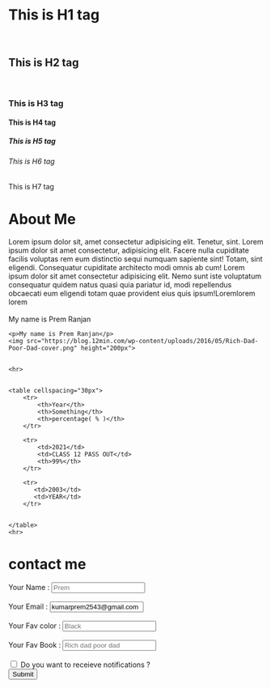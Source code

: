 <!DOCTYPE html>
<html lang="en">
<head>
    <meta charset="UTF-8">
    <meta http-equiv="X-UA-Compatible" content="IE=edge">
    <meta name="viewport" content="width=device-width, initial-scale=1.0">
    <title>Prem Ranjan</title>
</head>
<body>
    <h1>This is H1 tag</h1>
    <br>
    <h2>This is H2 tag</h2>
    <br>
    <h3>This is H3 tag</h3>
    <h4>This is H4 tag</h4>
    <h5>This is H5 tag</h5>
    <h6>This is H6 tag</h6>
    <h7>This is H7 tag</h7>
    <br>
    <h1>About Me</h1>
    <p>Lorem ipsum dolor sit, amet consectetur adipisicing elit. Tenetur, sint.
        Lorem ipsum dolor sit amet consectetur, adipisicing elit. Facere nulla cupiditate facilis voluptas rem eum distinctio sequi numquam sapiente sint! Totam, sint eligendi. Consequatur cupiditate architecto modi omnis ab cum!
        Lorem ipsum dolor sit amet consectetur adipisicing elit. Nemo sunt iste voluptatum consequatur quidem natus quasi quia pariatur id, modi repellendus obcaecati eum eligendi totam quae provident eius quis ipsum!Loremlorem
        lorem
        <br>
        <br>
        My name is Prem Ranjan
    </p>
    
    <p>My name is Prem Ranjan</p>
    <img src="https://blog.12min.com/wp-content/uploads/2016/05/Rich-Dad-Poor-Dad-cover.png" height="200px">


    <hr>


    <table cellspacing="30px">
        <tr>
            <th>Year</th>
            <th>Something</th>
            <th>percentage( % )</th>
        </tr>

        <tr>
            <td>2021</td>
            <td>CLASS 12 PASS OUT</td>
            <th>99%</th>
        </tr>

        <tr>
           <td>2003</td> 
           <td>YEAR</td>
        </tr>


    </table>
    <hr>

<h1>contact me </h1>
    <form action="">
        <label for="">Your Name :</label>
        <input type="text" placeholder="Prem" required>
        <br>
        <br>
        <label for="">Your Email :</label>
        <input type="text" placeholder="kumarprem2543@gmail.com" value="kumarprem2543@gmail.com">
        <br>
        <br>
        <label>Your Fav color :</label>
        <input type="text" placeholder="Black">
        <br> 
        <br>
        <label> Your Fav Book :</label>
        <input type="text" placeholder="Rich dad poor dad">
        <br>
        <br>
        <input required type="checkbox" name="notification" id="">
        <label> Do you want to receieve notifications ?</label>
        <br>
        <input type="submit" value="Submit">
    </form>
</body>
</html>
